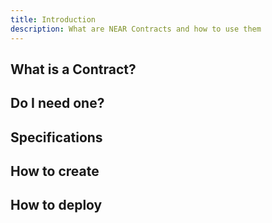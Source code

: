 ```yaml
---
title: Introduction
description: What are NEAR Contracts and how to use them
---
```


## What is a Contract?
## Do I need one?
## Specifications
## How to create
## How to deploy
